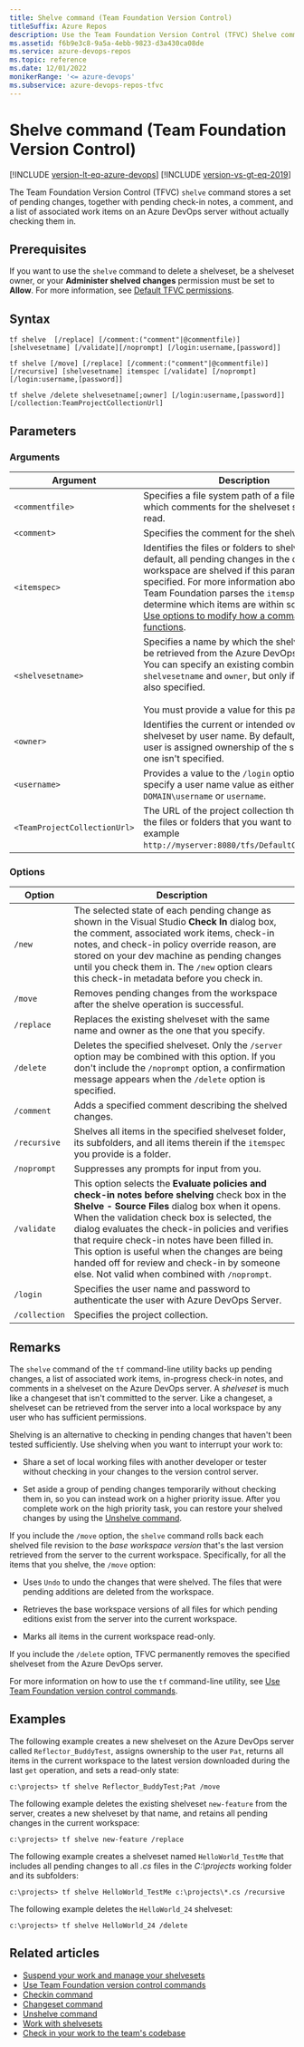 ```yaml
---
title: Shelve command (Team Foundation Version Control)
titleSuffix: Azure Repos
description: Use the Team Foundation Version Control (TFVC) Shelve command to store a set of pending changes on the server without actually checking them in.
ms.assetid: f6b9e3c8-9a5a-4ebb-9823-d3a430ca08de
ms.service: azure-devops-repos
ms.topic: reference
ms.date: 12/01/2022
monikerRange: '<= azure-devops'
ms.subservice: azure-devops-repos-tfvc
---
```



# Shelve command (Team Foundation Version Control)

[!INCLUDE [version-lt-eq-azure-devops](../../includes/version-lt-eq-azure-devops.md)]
[!INCLUDE [version-vs-gt-eq-2019](../../includes/version-vs-gt-eq-2019.md)]


The Team Foundation Version Control (TFVC) `shelve` command stores a set of pending changes, together with pending check-in notes, a comment, and a list of associated work items on an Azure DevOps server without actually checking them in.

## Prerequisites

If you want to use the `shelve` command to delete a shelveset, be a shelveset owner, or your **Administer shelved changes** permission must be set to **Allow**.  For more information, see  [Default TFVC permissions](../../organizations/security/default-tfvc-permissions.md).

## Syntax

```
tf shelve  [/replace] [/comment:("comment"|@commentfile)] [shelvesetname] [/validate][/noprompt] [/login:username,[password]]
```

```
tf shelve [/move] [/replace] [/comment:("comment"|@commentfile)] 
[/recursive] [shelvesetname] itemspec [/validate] [/noprompt] [/login:username,[password]]
```

```
tf shelve /delete shelvesetname[;owner] [/login:username,[password]] [/collection:TeamProjectCollectionUrl]
```

## Parameters

### Arguments

|        **Argument**        |                                                                                                                                                             **Description**                                                                                                                                                             |
|----------------------------|-----------------------------------------------------------------------------------------------------------------------------------------------------------------------------------------------------------------------------------------------------------------------------------------------------------------------------------------|
|       `<commentfile>`        |                                                                                                                      Specifies a file system path of a file from which comments for the shelveset should be read.                                                                                                                       |
|         `<comment>`          |                                                                                                                                                Specifies the comment for the shelveset.                                                                                                                                                 |
|         `<itemspec>`         | Identifies the files or folders to shelve. By default, all pending changes in the current workspace are shelved if this parameter isn't specified. For more information about how Team Foundation parses the `itemspec` to determine which items are within scope, see [Use options to modify how a command functions](use-team-foundation-version-control-commands.md#use-options-to-modify-how-a-command-functions). |
|      `<shelvesetname>`       |                               Specifies a name by which the shelveset can be retrieved from the Azure DevOps server. You can specify an existing combination of `shelvesetname`  and `owner`, but only if `/replace` is also specified.<br /><br />You must provide a value for this parameter.                                |
|          `<owner>`           |                                                                                  Identifies the current or intended owner of the shelveset by user name. By default, the current user is assigned ownership of the shelveset if one isn't specified.                                                                                   |
|         `<username>`         |                                                                                                        Provides a value to the `/login` option. You can specify a user name value as either `DOMAIN\username` or `username`.                                                                                                        |
| `<TeamProjectCollectionUrl>` |                                                                                       The URL of the project collection that contains the files or folders that you want to shelve, for example `http://myserver:8080/tfs/DefaultCollection/`.                                                                                        |


### Options

| **Option** | **Description** |
|---|---|
| `/new` | The selected state of each pending change as shown in the Visual Studio **Check In** dialog box, the comment, associated work items, check-in notes, and check-in policy override reason, are stored on your dev machine as pending changes until you check them in. The `/new` option clears this check-in metadata before you check in. |
| `/move` | Removes pending changes from the workspace after the shelve operation is successful. |
| `/replace` | Replaces the existing shelveset with the same name and owner as the one that you specify. |
| `/delete` | Deletes the specified shelveset. Only the `/server` option may be combined with this option. If you don't include the `/noprompt` option, a confirmation message appears when the `/delete` option is specified. |
| `/comment` | Adds a specified comment describing the shelved changes. |
| `/recursive` | Shelves all items in the specified shelveset folder, its subfolders, and all items therein if the `itemspec` you provide is a folder. |
| `/noprompt` | Suppresses any prompts for input from you. |
| `/validate` | This option selects the **Evaluate policies and check-in notes before shelving** check box in the **Shelve - Source Files** dialog box when it opens. When the validation check box is selected, the dialog evaluates the check-in policies and verifies that require check-in notes have been filled in. This option is useful when the changes are being handed off for review and check-in by someone else. Not valid when combined with `/noprompt`.|
| `/login` | Specifies the user name and password to authenticate the user with Azure DevOps Server. |
| `/collection` | Specifies the project collection. |


## Remarks

The `shelve` command of the `tf` command-line utility backs up pending changes, a list of associated work items, in-progress check-in notes, and comments in a shelveset on the Azure DevOps server. A *shelveset* is much like a changeset that isn't committed to the server. Like a changeset, a shelveset can be retrieved from the server into a local workspace by any user who has sufficient permissions.

Shelving is an alternative to checking in pending changes that haven't been tested sufficiently. Use shelving when you want to interrupt your work to:

-   Share a set of local working files with another developer or tester without checking in your changes to the version control server.

-   Set aside a group of pending changes temporarily without checking them in, so you can instead work on a higher priority issue. After you complete work on the high priority task, you can restore your shelved changes by using the [Unshelve command](unshelve-command.md).

If you include the `/move` option, the `shelve` command rolls back each shelved file revision to the *base workspace version* that's the last version retrieved from the server to the current workspace. Specifically, for all the items that you shelve, the `/move` option:

-   Uses `Undo` to undo the changes that were shelved. The files that were pending additions are deleted from the workspace.

-   Retrieves the base workspace versions of all files for which pending editions exist from the server into the current workspace.

-   Marks all items in the current workspace read-only.

If you include the `/delete` option, TFVC permanently removes the specified shelveset from the Azure DevOps server.

For more information on how to use the `tf` command-line utility, see [Use Team Foundation version control commands](use-team-foundation-version-control-commands.md).

## Examples

The following example creates a new shelveset on the Azure DevOps server called `Reflector_BuddyTest`, assigns ownership to the user `Pat`, returns all items in the current workspace to the latest version downloaded during the last `get` operation, and sets a read-only state:

```
c:\projects> tf shelve Reflector_BuddyTest;Pat /move
```

The following example deletes the existing shelveset `new-feature` from the server, creates a new shelveset by that name, and retains all pending changes in the current workspace:

```
c:\projects> tf shelve new-feature /replace
```

The following example creates a shelveset named `HelloWorld_TestMe` that includes all pending changes to all *.cs* files in the *C:\\projects* working folder and its subfolders:

```
c:\projects> tf shelve HelloWorld_TestMe c:\projects\*.cs /recursive
```

The following example deletes the `HelloWorld_24` shelveset:

```
c:\projects> tf shelve HelloWorld_24 /delete
```

## Related articles

- [Suspend your work and manage your shelvesets](suspend-your-work-manage-your-shelvesets.md)
- [Use Team Foundation version control commands](use-team-foundation-version-control-commands.md)
- [Checkin command](checkin-command.md)
- [Changeset command](changeset-command.md)
- [Unshelve command](unshelve-command.md)
- [Work with shelvesets](suspend-your-work-manage-your-shelvesets.md)
- [Check in your work to the team's codebase](check-your-work-team-codebase.md)
